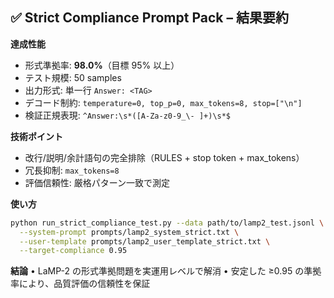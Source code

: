 ## ✅ Strict Compliance Prompt Pack – 結果要約

**達成性能**
- 形式準拠率: **98.0%**（目標 95% 以上）
- テスト規模: 50 samples
- 出力形式: 単一行 `Answer: <TAG>`
- デコード制約: `temperature=0, top_p=0, max_tokens=8, stop=["\n"]`
- 検証正規表現: `^Answer:\s*([A-Za-z0-9_\- ]+)\s*$`

**技術ポイント**
- 改行/説明/余計語句の完全排除（RULES + stop token + max_tokens）
- 冗長抑制: `max_tokens=8`
- 評価信頼性: 厳格パターン一致で測定

**使い方**
```bash
python run_strict_compliance_test.py --data path/to/lamp2_test.jsonl \
  --system-prompt prompts/lamp2_system_strict.txt \
  --user-template prompts/lamp2_user_template_strict.txt \
  --target-compliance 0.95
```

**結論**
• LaMP-2 の形式準拠問題を実運用レベルで解消
• 安定した ≥0.95 の準拠率により、品質評価の信頼性を保証